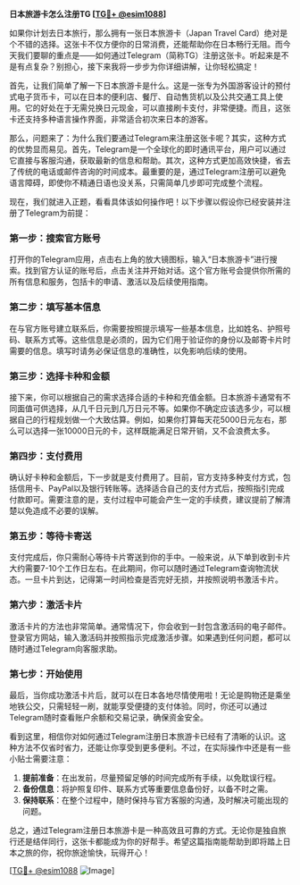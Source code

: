 **日本旅游卡怎么注册TG [[TG💪+ @esim1088](https://t.me/s/esim1088)]**

如果你计划去日本旅行，那么拥有一张日本旅游卡（Japan Travel Card）绝对是个不错的选择。这张卡不仅方便你的日常消费，还能帮助你在日本畅行无阻。而今天我们要聊的重点是——如何通过Telegram（简称TG）注册这张卡。听起来是不是有点复杂？别担心，接下来我将一步步为你详细讲解，让你轻松搞定！

首先，让我们简单了解一下日本旅游卡是什么。这是一张专为外国游客设计的预付式电子货币卡，可以在日本的便利店、餐厅、自动售货机以及公共交通工具上使用。它的好处在于无需兑换日元现金，可以直接刷卡支付，非常便捷。而且，这张卡还支持多种语言操作界面，非常适合初次来日本的游客。

那么，问题来了：为什么我们要通过Telegram来注册这张卡呢？其实，这种方式的优势显而易见。首先，Telegram是一个全球化的即时通讯平台，用户可以通过它直接与客服沟通，获取最新的信息和帮助。其次，这种方式更加高效快捷，省去了传统的电话或邮件咨询的时间成本。最重要的是，通过Telegram注册可以避免语言障碍，即使你不精通日语也没关系，只需简单几步即可完成整个流程。

现在，我们就进入正题，看看具体该如何操作吧！以下步骤以假设你已经安装并注册了Telegram为前提：

### 第一步：搜索官方账号

打开你的Telegram应用，点击右上角的放大镜图标，输入“日本旅游卡”进行搜索。找到官方认证的账号后，点击关注并开始对话。这个官方账号会提供你所需的所有信息和服务，包括卡的申请、激活以及后续使用指南。

### 第二步：填写基本信息

在与官方账号建立联系后，你需要按照提示填写一些基本信息，比如姓名、护照号码、联系方式等。这些信息是必须的，因为它们用于验证你的身份以及邮寄卡片时需要的信息。填写时请务必保证信息的准确性，以免影响后续的使用。

### 第三步：选择卡种和金额

接下来，你可以根据自己的需求选择合适的卡种和充值金额。日本旅游卡通常有不同面值可供选择，从几千日元到几万日元不等。如果你不确定应该选多少，可以根据自己的行程规划做一个大致估算。例如，如果你打算每天花5000日元左右，那么可以选择一张10000日元的卡，这样既能满足日常开销，又不会浪费太多。

### 第四步：支付费用

确认好卡种和金额后，下一步就是支付费用了。目前，官方支持多种支付方式，包括信用卡、PayPal以及银行转账等。选择适合自己的支付方式后，按照指引完成付款即可。需要注意的是，支付过程中可能会产生一定的手续费，建议提前了解清楚以免造成不必要的误解。

### 第五步：等待卡寄送

支付完成后，你只需耐心等待卡片寄送到你的手中。一般来说，从下单到收到卡片大约需要7-10个工作日左右。在此期间，你可以随时通过Telegram查询物流状态。一旦卡片到达，记得第一时间检查是否完好无损，并按照说明书激活卡片。

### 第六步：激活卡片

激活卡片的方法也非常简单。通常情况下，你会收到一封包含激活码的电子邮件。登录官方网站，输入激活码并按照指示完成激活步骤。如果遇到任何问题，都可以随时通过Telegram向客服求助。

### 第七步：开始使用

最后，当你成功激活卡片后，就可以在日本各地尽情使用啦！无论是购物还是乘坐地铁公交，只需轻轻一刷，就能享受便捷的支付体验。同时，你还可以通过Telegram随时查看账户余额和交易记录，确保资金安全。

看到这里，相信你对如何通过Telegram注册日本旅游卡已经有了清晰的认识。这种方法不仅省时省力，还能让你享受到更多便利。不过，在实际操作中还是有一些小贴士需要注意：

1. **提前准备**：在出发前，尽量预留足够的时间完成所有手续，以免耽误行程。
2. **备份信息**：将护照复印件、联系方式等重要信息备份好，以备不时之需。
3. **保持联系**：在整个过程中，随时保持与官方客服的沟通，及时解决可能出现的问题。

总之，通过Telegram注册日本旅游卡是一种高效且可靠的方式。无论你是独自旅行还是结伴同行，这张卡都能成为你的好帮手。希望这篇指南能帮助到即将踏上日本之旅的你，祝你旅途愉快，玩得开心！

[[TG💪+ @esim1088](https://t.me/s/esim1088) ![Image](https://i.postimg.cc/4NQfJmqS/Snipaste-2025-05-13-00-14-12.png)]